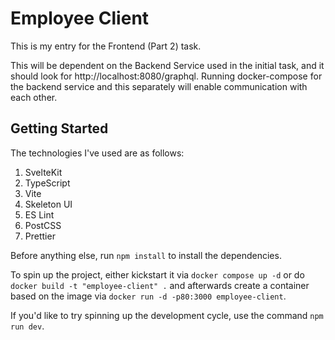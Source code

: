 # Employee Client

This is my entry for the Frontend (Part 2) task.

This will be dependent on the Backend Service used in the initial task,
and it should look for http://localhost:8080/graphql. Running docker-compose
for the backend service and this separately will enable communication with each other.

## Getting Started

The technologies I've used are as follows:

1. SvelteKit
2. TypeScript
3. Vite
4. Skeleton UI
5. ES Lint
6. PostCSS
7. Prettier

Before anything else, run `npm install` to install the dependencies.

To spin up the project, either kickstart it via `docker compose up -d` or
do `docker build -t "employee-client" .` and afterwards create a container based on the
image via `docker run -d -p80:3000 employee-client`.

If you'd like to try spinning up the development cycle, use the command `npm run dev`.
